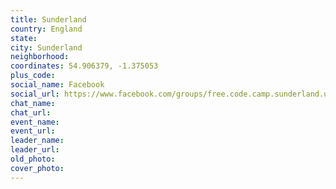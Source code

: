 ```yaml
---
title: Sunderland
country: England
state: 
city: Sunderland
neighborhood: 
coordinates: 54.906379, -1.375053
plus_code:
social_name: Facebook
social_url: https://www.facebook.com/groups/free.code.camp.sunderland.uk
chat_name:
chat_url:
event_name:
event_url:
leader_name:
leader_url:
old_photo: 
cover_photo:
---
```

